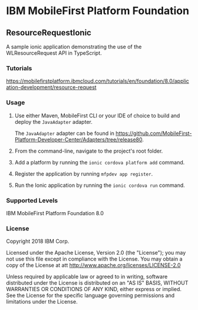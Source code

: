 IBM MobileFirst Platform Foundation
===
## ResourceRequestIonic
A sample ionic application demonstrating the use of the WLResourceRequest API in TypeScript.

### Tutorials
https://mobilefirstplatform.ibmcloud.com/tutorials/en/foundation/8.0/application-development/resource-request

### Usage

1. Use either Maven, MobileFirst CLI or your IDE of choice to build and deploy the `JavaAdapter` adapter. 

	The `JavaAdapter` adapter can be found in https://github.com/MobileFirst-Platform-Developer-Center/Adapters/tree/release80.

2. From the command-line, navigate to the project's root folder.
3. Add a platform by running the `ionic cordova platform add` command.
4. Register the application by running `mfpdev app register`.
5. Run the Ionic application by running the `ionic cordova run` command.

### Supported Levels
IBM MobileFirst Platform Foundation 8.0

### License
Copyright 2018 IBM Corp.

Licensed under the Apache License, Version 2.0 (the "License");
you may not use this file except in compliance with the License.
You may obtain a copy of the License at
att
http://www.apache.org/licenses/LICENSE-2.0

Unless required by applicable law or agreed to in writing, software
distributed under the License is distributed on an "AS IS" BASIS,
WITHOUT WARRANTIES OR CONDITIONS OF ANY KIND, either express or implied.
See the License for the specific language governing permissions and
limitations under the License.

